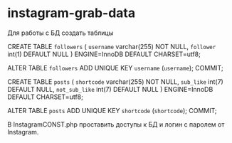 # instagram-grab-data

Для работы с БД создать таблицы

CREATE TABLE `followers` (
`username` varchar(255) NOT NULL,
  `follower` int(1) DEFAULT NULL
) ENGINE=InnoDB DEFAULT CHARSET=utf8;

ALTER TABLE `followers`
  ADD UNIQUE KEY `username` (`username`);
COMMIT;

CREATE TABLE `posts` (
`shortcode` varchar(255) NOT NULL,
  `sub_like` int(7) DEFAULT NULL,
  `not_sub_like` int(7) DEFAULT NULL
) ENGINE=InnoDB DEFAULT CHARSET=utf8;

ALTER TABLE `posts`
  ADD UNIQUE KEY `shortcode` (`shortcode`);
COMMIT;


В InstagramCONST.php проставить доступы к БД и логин с паролем от Instagram.
